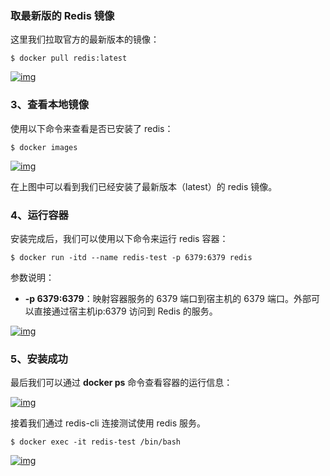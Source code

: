 ### 取最新版的 Redis 镜像

这里我们拉取官方的最新版本的镜像：

```
$ docker pull redis:latest
```

[![img](https://s2.loli.net/2025/02/17/p8cIPWwrVMvTnkA.png)](https://www.runoob.com/wp-content/uploads/2016/06/docker-redis3.png)

### 3、查看本地镜像

使用以下命令来查看是否已安装了 redis：

```
$ docker images
```

[![img](https://s2.loli.net/2025/02/17/Te8xPfXIR2GSyYz.png)](https://www.runoob.com/wp-content/uploads/2016/06/docker-redis4.png)

在上图中可以看到我们已经安装了最新版本（latest）的 redis 镜像。

### 4、运行容器

安装完成后，我们可以使用以下命令来运行 redis 容器：

```
$ docker run -itd --name redis-test -p 6379:6379 redis
```

参数说明：

- **-p 6379:6379**：映射容器服务的 6379 端口到宿主机的 6379 端口。外部可以直接通过宿主机ip:6379 访问到 Redis 的服务。

[![img](https://s2.loli.net/2025/02/17/MHvRb3rf2jkKxsh.png)](https://www.runoob.com/wp-content/uploads/2016/06/docker-redis5.png)

### 5、安装成功

最后我们可以通过 **docker ps** 命令查看容器的运行信息：

[![img](https://s2.loli.net/2025/02/17/FWjRbehcINloa68.png)](https://www.runoob.com/wp-content/uploads/2016/06/docker-redis6.png)

接着我们通过 redis-cli 连接测试使用 redis 服务。

```
$ docker exec -it redis-test /bin/bash
```

[![img](https://s2.loli.net/2024/09/29/Xbkc1CDWlGQoEpZ.png)](https://www.runoob.com/wp-content/uploads/2016/06/docker-redis7.png)